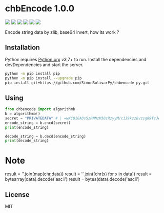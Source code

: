 # chbEncode 1.0.0

![](https://img.shields.io/github/stars/pandao/editor.md.svg) ![](https://img.shields.io/github/forks/pandao/editor.md.svg) ![](https://img.shields.io/github/tag/pandao/editor.md.svg) ![](https://img.shields.io/github/release/pandao/editor.md.svg) ![](https://img.shields.io/github/issues/pandao/editor.md.svg) ![](https://img.shields.io/bower/v/editor.md.svg)

Encode string data by zlib, base64 invert, how its work ?

## Installation
Python requires [Python.org](https://www.python.org/) v3,7+ to run.
Install the dependencies and devDependencies and start the server.
```sh
python -m pip install pip
python -m pip install --upgrade pip
pip install git+https://github.com/SimonBolivarPy/chbencode-py.git
```
## Using

```Python
from chbencode import algorithmb
b = algorithmb()
secret = "PRIVATEDATA" # | =wKCQiGADsSzPNNzM30zRzyyM/c1J9kzzBvzsg09TzJe
encode_string = b.encd(secret)
print(encode_string)

decode_string = b.decd(encode_string)
print(decode_string)
```

# Note
result = ''.join(map(chr,data))
result = ''.join([chr(x) for x in data])
result = bytearray(data).decode('ascii')
result = bytes(data).decode('ascii')


## License
MIT
